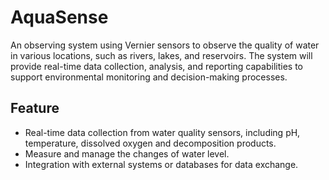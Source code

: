 # AquaSense
An observing system using Vernier sensors to observe the quality of water in various locations, such as rivers, lakes, and reservoirs. The system will provide real-time data collection, analysis, and reporting capabilities to support environmental monitoring and decision-making processes.
## Feature
- Real-time data collection from water quality sensors, including pH, temperature, dissolved oxygen and decomposition products.
- Measure and manage the changes of water level.
- Integration with external systems or databases for data exchange.
